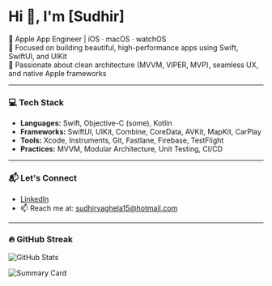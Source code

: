 <h1 align="leading">Hi 👋, I'm [Sudhir]</h1>

🚀 Apple App Engineer | iOS · macOS · watchOS  
🎯 Focused on building beautiful, high-performance apps using Swift, SwiftUI, and UIKit  
💼 Passionate about clean architecture (MVVM, VIPER, MVP), seamless UX, and native Apple frameworks  

---

### 💻 Tech Stack

- **Languages:** Swift, Objective-C (some), Kotlin
- **Frameworks:** SwiftUI, UIKit, Combine, CoreData, AVKit, MapKit, CarPlay
- **Tools:** Xcode, Instruments, Git, Fastlane, Firebase, TestFlight
- **Practices:** MVVM, Modular Architecture, Unit Testing, CI/CD

---

### 📬 Let's Connect

- [LinkedIn](https://www.linkedin.com/in/smvaghela/)
- 📫 Reach me at: sudhirvaghela15@hotmail.com

---

### 🔥 GitHub Streak

<!--![Top Langs](https://github-readme-stats.vercel.app/api/top-langs/?username=sudhirvaghela15&layout=compact) -->

![GitHub Stats](https://github-readme-stats.vercel.app/api?username=sudhirvaghela15&show_icons=true&count_private=true)

![Summary Card](https://github-profile-summary-cards.vercel.app/api/cards/profile-details?username=sudhirvaghela15&theme=default)


<!-- <img src="https://ghchart.rshah.org/2196f3/sudhirvaghela15" alt="GitHub Contributions Chart" /> -->

